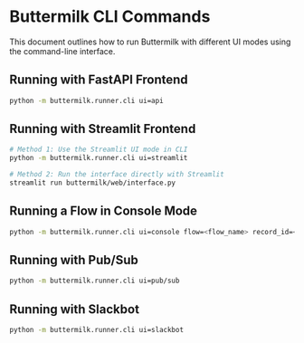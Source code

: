 # Buttermilk CLI Commands

This document outlines how to run Buttermilk with different UI modes using the command-line interface.

## Running with FastAPI Frontend

```bash
python -m buttermilk.runner.cli ui=api
```

## Running with Streamlit Frontend

```bash
# Method 1: Use the Streamlit UI mode in CLI
python -m buttermilk.runner.cli ui=streamlit

# Method 2: Run the interface directly with Streamlit
streamlit run buttermilk/web/interface.py
```

## Running a Flow in Console Mode

```bash
python -m buttermilk.runner.cli ui=console flow=<flow_name> record_id=<record_id>
```

## Running with Pub/Sub

```bash
python -m buttermilk.runner.cli ui=pub/sub
```

## Running with Slackbot

```bash
python -m buttermilk.runner.cli ui=slackbot
